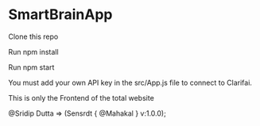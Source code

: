 
# SmartBrainApp

Clone this repo

Run npm install

Run npm start

You must add your own API key in the src/App.js file to connect to Clarifai.

This is only the Frontend of the total website


@Sridip Dutta => (Sensrdt { @Mahakal } v:1.0.0);

